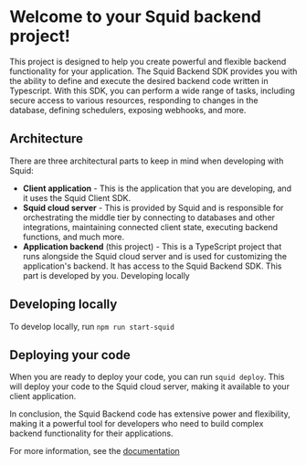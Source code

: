 # Welcome to your Squid backend project!

This project is designed to help you create powerful and flexible backend functionality for your application. The Squid
Backend SDK provides you with the ability to define and execute the desired backend code written in Typescript. With
this SDK, you can perform a wide range of tasks, including secure access to various resources, responding to changes in
the database, defining schedulers, exposing webhooks, and more.

## Architecture

There are three architectural parts to keep in mind when developing with Squid:

* **Client application** - This is the application that you are developing, and it uses the Squid Client SDK.
* **Squid cloud server** - This is provided by Squid and is responsible for orchestrating the middle tier by connecting
  to databases and other integrations, maintaining connected client state, executing backend functions, and much more.
* **Application backend** (this project) - This is a TypeScript project that runs alongside the Squid cloud server and
  is used for customizing the application's backend. It has access to the Squid Backend SDK. This part is developed by
  you. Developing locally

## Developing locally

To develop locally, run `npm run start-squid`

## Deploying your code

When you are ready to deploy your code, you can run `squid deploy`. This will deploy your code to the Squid cloud
server,
making it available to your client application.

In conclusion, the Squid Backend code has extensive power and flexibility, making it a powerful tool for developers who
need to build complex backend functionality for their applications.

For more information, see the [documentation](https://docs.squid.cloud/docs/development-tools/backend//)
